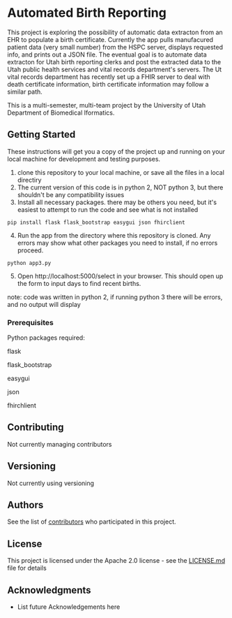 # Automated Birth Reporting

This project is exploring the possibility of automatic data extracton from an EHR to populate a birth certificate. Currently the app pulls manufacured patient data (very small number) from the HSPC server, displays requested info, and prints out a JSON file. The eventual goal is to automate data extracton for Utah birth reporting clerks and post the extracted data to the Utah public health services and vital records department's servers. The Ut vital records department has recently set up a FHIR server to deal with death certificate information, birth certificate information may follow a similar path.

This is a multi-semester, multi-team project by the University of Utah Department of Biomedical Iformatics.

## Getting Started

These instructions will get you a copy of the project up and running on your local machine for development and testing purposes. 

1. clone this repository to your local machine, or save all the files in a local directiry
2. The current version of this code is in python 2, NOT python 3, but there shouldn't be any compatibility issues
3. Install all necessary packages. there may be others you need, but it's easiest to attempt to run the code and see what is not installed

`pip install flask flask_bootstrap easygui json fhirclient `


4. Run the app from the directory where this repository is cloned. Any errors may show what other packages you need to install, if no errors proceed.

`python app3.py`

 5. Open http://localhost:5000/select in your browser. This should open up the form to input days to find recent births.

note: code was written in python 2, if running python 3 there will be errors, and no output will display

### Prerequisites

Python packages required:

flask

flask_bootstrap

easygui

json

fhirchlient

## Contributing

Not currently managing contributors

## Versioning

Not currently using versioning 

## Authors

See the list of [contributors](https://uofu.box.com/s/x5y6tvqzgb2x42dcn4cqzhhttzrjs8mj) who participated in this project.

## License

This project is licensed under the Apache 2.0 license - see the [LICENSE.md](LICENSE.md) file for details

## Acknowledgments

* List future Acknowledgements here

